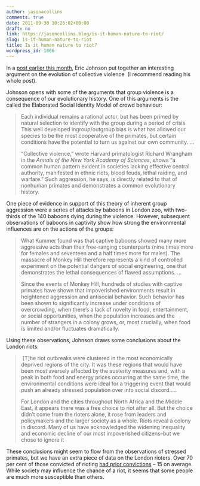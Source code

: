 ```yaml
---
author: jasonacollins
comments: true
date: 2011-09-30 10:26:02+00:00
draft: no
link: https://jasoncollins.blog/is-it-human-nature-to-riot/
slug: is-it-human-nature-to-riot
title: Is it human nature to riot?
wordpress_id: 1866
---
```


In a [post earlier this month](http://blogs.scientificamerican.com/primate-diaries/2011/09/06/freedom-to-riot/), Eric Johnson put together an interesting argument on the evolution of collective violence  (I recommend reading his whole post).

Johnson opens with some of the arguments that group violence is a consequence of our evolutionary history. One of this arguments is the called the Elaborated Social Identity Model of crowd behaviour:


<blockquote>Each individual remains a rational actor, but has been primed by natural selection to identify with the group during a period of crisis. This well developed ingroup/outgroup bias is what has allowed our species to be the most cooperative of the primates, but certain conditions have the potential to turn us against our own community. ...

“Collective violence,” wrote Harvard primatologist Richard Wrangham in the _Annals of the New York Academy of Sciences_, shows “a common human pattern evident in societies lacking effective central authority, manifested in ethnic riots, blood feuds, lethal raiding, and warfare.” Such aggression, he says, is directly related to that of nonhuman primates and demonstrates a common evolutionary history.</blockquote>


One piece of evidence in support of this theory of inherent group aggression were a series of attacks by baboons in London zoo, with two-thirds of the 140 baboons dying during the violence. However, subsequent observations of baboons in captivity show how strong the environmental influences are on the actions of the groups:


<blockquote>What Kummer found was that captive baboons showed many more aggressive acts than their free-ranging counterparts (nine times more for females and seventeen and a half times more for males). The massacre of Monkey Hill therefore represents a kind of controlled experiment on the potential dangers of social engineering, one that demonstrates the lethal consequences of flawed assumptions. ...

Since the events of Monkey Hill, hundreds of studies with captive primates have shown that impoverished environments result in heightened aggression and antisocial behavior. Such behavior has been shown to significantly increase under conditions of overcrowding, when there’s a lack of novelty in food, entertainment, or social opportunities, when the population increases and the number of strangers in a colony grows, or, most crucially, when food is limited and/or fluctuates dramatically.</blockquote>


Using these observations, Johnson draws some conclusions about the London riots:


<blockquote> [T]he riot outbreaks were clustered in the most economically deprived regions of the city. It was these regions that would have been most aversely affected by the austerity measures and, with a peak in both food and energy prices occurring at the same time, the environmental conditions were ideal for a triggering event that would push an already stressed population over into social discord.....

For London and the cities throughout North Africa and the Middle East, it appears there was a free choice to riot after all. But the choice didn’t come from the rioters alone, it rose from leaders and policymakers and the larger society as a whole. Riots reveal a colony in discord. Many of us have acknowledged the widening inequality and economic decline of our most impoverished citizens–but we chose to ignore it</blockquote>


These conclusions might seem to flow from the observations of stressed primates, but we have an extra piece of data on the London rioters. Over 70 per cent of those convicted of rioting [had prior convictions](http://www.guardian.co.uk/uk/2011/sep/15/three-quarters-rioters-criminal-convictions) – 15 on average. While society may influence the chance of a riot, it seems that some people are much more susceptible than others.
